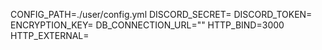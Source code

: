 CONFIG_PATH=./user/config.yml
DISCORD_SECRET=
DISCORD_TOKEN=
ENCRYPTION_KEY=
DB_CONNECTION_URL=""
HTTP_BIND=3000
HTTP_EXTERNAL=